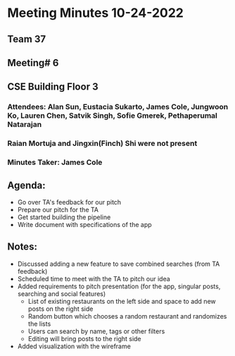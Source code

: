 # Meeting Minutes 10-24-2022

## Team 37

## Meeting# 6

## CSE Building Floor 3

### Attendees: Alan Sun, Eustacia Sukarto, James Cole, Jungwoon Ko, Lauren Chen, Satvik Singh, Sofie Gmerek, Pethaperumal Natarajan

### Raian Mortuja and Jingxin(Finch) Shi were not present

### Minutes Taker: James Cole

## Agenda:
- Go over TA's feedback for our pitch
- Prepare our pitch for the TA
- Get started building the pipeline
- Write document with specifications of the app


## Notes:
- Discussed adding a new feature to save combined searches (from TA feedback)
- Scheduled time to meet with the TA to pitch our idea
- Added requirements to pitch presentation (for the app, singular posts, searching and social features)
  - List of existing restaurants on the left side and space to add new posts on the right side
  - Random button which chooses a random restaurant and randomizes the lists
  - Users can search by name, tags or other filters
  - Editing will bring posts to the right side
- Added visualization with the wireframe
